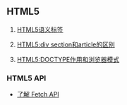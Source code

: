 ## HTML5

1. [HTML5语义标签](./HTML5语义标签.md)

1. [HTML5:div section和article的区别](./section和article区别.md)

1. [HTML5:DOCTYPE作用和浏览器模式](./DOCTYPE作用和浏览器模式.md)



### HTML5 API

- [了解 Fetch API ](https://aotu.io/notes/2017/04/10/fetch-API/index.html)